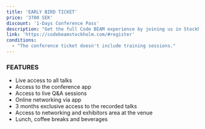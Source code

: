 ```yaml
---
title: 'EARLY BIRD TICKET'
price: '3700 SEK'
discount: '1-Days Conference Pass'
description: "Get the full Code BEAM experience by joining us in Stockholm!"
link: 'https://codebeamstockholm.com/#register'
conditions:
  - "The conference ticket doesn't include training sessions."
---
```


### FEATURES

- Live access to all talks
- Access to the conference app
- Access to live Q&A sessions
- Online networking via app
- 3 months exclusive access to the recorded talks
- Access to networking and exhibitors area at the venue
- Lunch, coffee breaks and beverages
